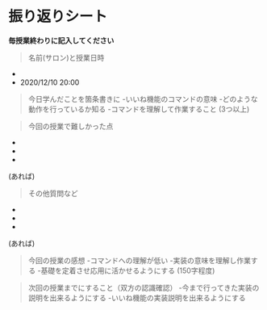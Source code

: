 # 振り返りシート

**毎授業終わりに記入してください**

> 名前(サロン)と授業日時
-
- 2020/12/10 20:00


> 今日学んだことを箇条書きに
-いいね機能のコマンドの意味
-どのような動作を行っているか知る
-コマンドを理解して作業すること
(3つ以上)

> 今回の授業で難しかった点
-
-
-
(あれば)

> その他質問など
-
-
-
(あれば)

> 今回の授業の感想
-コマンドへの理解が低い
-実装の意味を理解し作業する
-基礎を定着させ応用に活かせるようにする
(150字程度)

> 次回の授業までにすること（双方の認識確認）
-今まで行ってきた実装の説明を出来るようにする
-いいね機能の実装説明を出来るようにする
